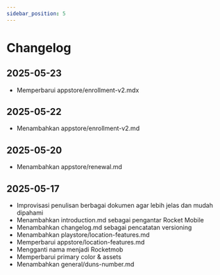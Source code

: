 ```yaml
---
sidebar_position: 5
---
```


# Changelog

## 2025-05-23

- Memperbarui appstore/enrollment-v2.mdx

## 2025-05-22

- Menambahkan appstore/enrollment-v2.md

## 2025-05-20

- Menambahkan appstore/renewal.md

## 2025-05-17

- Improvisasi penulisan berbagai dokumen agar lebih jelas dan mudah dipahami  
- Menambahkan introduction.md sebagai pengantar Rocket Mobile
- Menambahkan changelog.md sebagai pencatatan versioning
- Menambahkan playstore/location-features.md
- Memperbarui appstore/location-features.md
- Mengganti nama menjadi Rocketmob
- Memperbarui primary color & assets
- Menambahkan general/duns-number.md